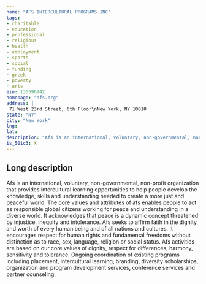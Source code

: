```yaml
---
name: "AFS INTERCULTURAL PROGRAMS INC"
tags:
- charitable
- education
- professional
- religious
- health
- employment
- sports
- social
- funding
- greek
- poverty
- arts
ein: 135596742
homepage: "afs.org"
address: |
 71 West 23rd Street, 6th Floor\nNew York, NY 10010
state: "NY"
city: "New York"
lng: 
lat: 
description: "Afs is an international, voluntary, non-governmental, non-profit organization that provides intercultural learning opportunities to help people develop the knowledge, skills and understanding needed to create a more just and peaceful world. Afs activities are based on core values of dignity, respect for differences, harmony, sensitivity and tolerance. "
is_501c3: X
---
```


## Long description

Afs is an international, voluntary, non-governmental, non-profit organization that provides intercultural learning opportunities to help people develop the knowledge, skills and understanding needed to create a more just and peaceful world. The core values and attributes of afs enables people to act as responsible global citizens working for peace and understanding in a diverse world. It acknowledges that peace is a dynamic concept threatened by injustice, inequity and intolerance. Afs seeks to affirm faith in the dignity and worth of every human being and of all nations and cultures. It encourages respect for human rights and fundamental freedoms without distinction as to race, sex, language, religion or social status. Afs activities are based on our core values of dignity, respect for differences, harmony, sensitivity and tolerance. Ongoing coordination of existing programs including placement, intercultural learning, branding, diversity scholarships, organization and program development services, conference services and partner counseling. 
